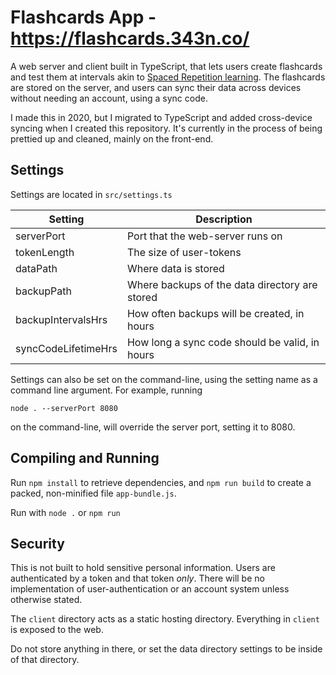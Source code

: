 # Flashcards App - https://flashcards.343n.co/
A web server and client built in TypeScript, that lets users create flashcards and test them at intervals akin to [Spaced Repetition learning](https://en.wikipedia.org/wiki/Spaced_repetition). The flashcards are stored on the server, and users can sync their data across devices without needing an account, using a sync code.

I made this in 2020, but I migrated to TypeScript and added cross-device syncing when I created this repository. It's currently in the process of being prettied up and cleaned, mainly on the front-end.

## Settings
Settings are located in `src/settings.ts`

| Setting | Description |
| ----- | ----- |
| serverPort | Port that the web-server runs on|
|tokenLength| The size of user-tokens|
|dataPath| Where data is stored|
|backupPath| Where backups of the data directory are stored|
|backupIntervalsHrs| How often backups will be created, in hours|
|syncCodeLifetimeHrs| How long a sync code should be valid, in hours|

Settings can also be set on the command-line, using the setting name as a command line argument. For example, running
```
node . --serverPort 8080
``` 
on the command-line, will override the server port, setting it to 8080.

## Compiling and Running
Run `npm install` to retrieve dependencies, and `npm run build` to create a packed, non-minified file `app-bundle.js`.

Run with `node .` or `npm run`

## Security
This is not built to hold sensitive personal information. Users are authenticated by a token and that token *only*. There will be no implementation of user-authentication or an account system unless otherwise stated.

The `client` directory acts as a static hosting directory. Everything in `client` is exposed to the web.

Do not store anything in there, or set the data directory settings to be inside of that directory.
